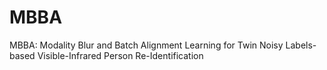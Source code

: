 # MBBA
MBBA: Modality Blur and Batch Alignment Learning for Twin Noisy Labels-based Visible-Infrared Person Re-Identification

